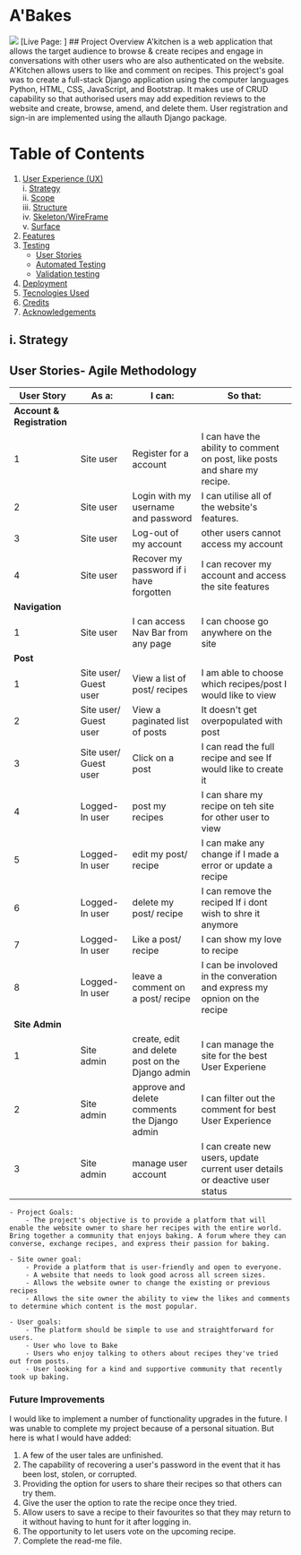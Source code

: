 # A'Bakes
<img src=#>
[Live Page: ]
## Project Overview
A'kitchen is a web application that allows the target audience to browse & create recipes and engage in conversations with other users who are also authenticated on the website. A'Kitchen allows users to like and comment on recipes. 
This project's goal was to create a full-stack Django application using the computer languages Python, HTML, CSS, JavaScript, and Bootstrap. It makes use of CRUD capability so that authorised users may add expedition reviews to the website and create, browse, amend, and delete them. User registration and sign-in are implemented using the allauth Django package.

# Table of Contents
1. [User Experience (UX)](#user-experience)<br>
    i. [Strategy](#strategy)<br>
    ii. [Scope](#scope)<br>
    iii. [Structure](#struture)<br>
    iv. [Skeleton/WireFrame](#skeleton)<br>
    v. [Surface](#surface)<br>
2. [Features](#feature)
3. [Testing](#testing)<br>
    - [User Stories](#user-stories)
    - [Automated Testing](#automated-testing)
    - [Validation testing](#validation)
4. [Deployment](#deployment)
5. [Tecnologies Used](#tecnology-used)
6. [Credits](#credits)
7. [Acknowledgements](#acknowledgements)



## i. Strategy 

## User Stories- Agile Methodology 
| **User Story** | **As a:** | **I can:** | **So that:** |
| ------ | ----- | ------ | ------ |
| **Account & Registration** | | | |
| 1 | Site user | Register for a account  | I can have the ability to comment on post, like posts and share my recipe. |
| 2 | Site user | Login with my username and password  | I can utilise all of the website's features. |
| 3 | Site user | Log-out of my account | other users cannot access my account |
| 4 | Site user | Recover my password if i have forgotten | I can recover my account and access the site features |
| **Navigation** | | | |
| 1 | Site user | I can access Nav Bar from any page |  I can choose go anywhere on the site |
| **Post** | | | |
| 1 | Site user/ Guest user | View a list of post/ recipes | I am able to choose which recipes/post I would like to view| 
| 2 | Site user/ Guest user | View a paginated list of posts | It doesn't get overpopulated with post |
| 3 | Site user/ Guest user | Click on a post | I can read the full recipe and see If would like to create it | 
| 4 | Logged-In user | post my recipes | I can share my recipe on teh site for other user to view |
| 5 | Logged-In user | edit my post/ recipe | I can make any change if I made a error or update a recipe |  
| 6 | Logged-In user | delete my post/ recipe | I can remove the reciped If i dont wish to shre it anymore | 
| 7 | Logged-In user | Like a post/ recipe | I can show my love to recipe |
| 8 | Logged-In user | leave a comment on a post/ recipe| I can be involoved in the converation and express my opnion on the recipe |
| **Site Admin** | | | |
| 1 | Site admin | create, edit and delete post on the Django admin | I can manage the site for the best User Experiene | 
| 2 | Site admin | approve and delete comments the Django admin | I can filter out the comment for best  User Experience |
| 3 | Site admin | manage user  account  | I can create new users, update current user details or deactive user status |







    - Project Goals:
        - The project's objective is to provide a platform that will enable the website owner to share her recipes with the entire world. Bring together a community that enjoys baking. A forum where they can converse, exchange recipes, and express their passion for baking.
         
    - Site owner goal:
        - Provide a platform that is user-friendly and open to everyone.
        - A website that needs to look good across all screen sizes.
        - Allows the website owner to change the existing or previous recipes
        - Allows the site owner the ability to view the likes and comments to determine which content is the most popular.

    - User goals:
        - The platform should be simple to use and straightforward for users.
        - User who love to Bake
        - Users who enjoy talking to others about recipes they've tried out from posts.
        - User looking for a kind and supportive community that recently took up baking.

### Future Improvements
I would like to implement a number of functionality upgrades in the future. I was unable to complete my project because of a personal situation. But here is what I would have added:
1. A few of the user tales are unfinished.
2. The capability of recovering a user's password in the event that it has been lost, stolen, or corrupted.
3. Providing the option for users to share their recipes so that others can try them.
4. Give the user the option to rate the recipe once they tried.
5. Allow users to save a recipe to their favourites so that they may return to it without having to hunt for it after logging in.
6. The opportunity to let users vote on the upcoming recipe.
7. Complete the read-me file.
